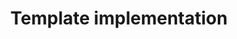 ---
lang: en
layout: doc
permalink: /doc/template-implementation/
redirect_from:
- /en/doc/template-implementation/
- /doc/TemplateImplementation/
- /wiki/TemplateImplementation/
redirect_to: https://qubes-doc-rst.readthedocs.io/en/latest/developer/system/template-implementation.html
ref: 58
title: Template implementation
---
